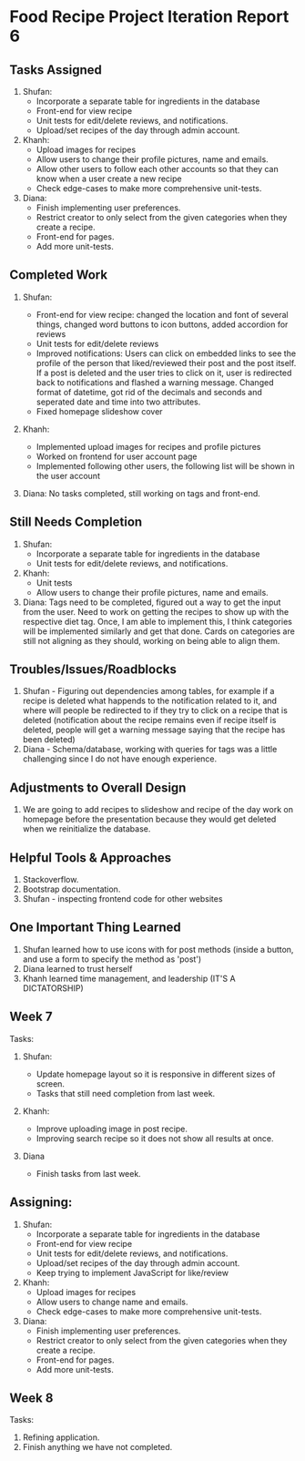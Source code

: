 # Food Recipe Project Iteration Report 6

Tasks Assigned
----------------
1. Shufan:
   - Incorporate a separate table for ingredients in the database 
   - Front-end for view recipe
   - Unit tests for edit/delete reviews, and notifications.
   - Upload/set recipes of the day through admin account.
2. Khanh:
   - Upload images for recipes
   - Allow users to change their profile pictures, name and emails.
   - Allow other users to follow each other accounts so that they can know when a user create a new recipe
   - Check edge-cases to make more comprehensive unit-tests.
3. Diana:
   - Finish implementing user preferences.
   - Restrict creator to only select from the given categories when they create a recipe.
   - Front-end for pages.
   - Add more unit-tests.

Completed Work
----------------
1. Shufan:
   - Front-end for view recipe: changed the location and font of several things, changed word buttons to icon buttons, added accordion for reviews
   - Unit tests for edit/delete reviews
   - Improved notifications: Users can click on embedded links to see the profile of the person that liked/reviewed their post and the post itself. If a post is deleted and the user tries to click on it, user is redirected back to notifications and flashed a warning message. Changed format of datetime, got rid of the decimals and seconds and seperated date and time into two attributes.
   - Fixed homepage slideshow cover
2. Khanh:
   - Implemented upload images for recipes and profile pictures
   - Worked on frontend for user account page
   - Implemented following other users, the following list will be shown in the user account

3. Diana: No tasks completed, still working on tags and front-end.

Still Needs Completion
----------------
1. Shufan:
   - Incorporate a separate table for ingredients in the database 
   - Unit tests for edit/delete reviews, and notifications.
2. Khanh:
   - Unit tests 
   - Allow users to change their profile pictures, name and emails.
3. Diana: Tags need to be completed, figured out a way to get the input from the user. Need to work on getting the recipes to show up with the respective diet tag. Once, I am able to implement this, I think categories will be implemented similarly and get that done. Cards on categories are still not aligning as they should, working on being able to align them.

Troubles/Issues/Roadblocks
----------------
1. Shufan - Figuring out dependencies among tables, for example if a recipe is deleted what happends to the notification related to it, and where will people be redirected to if they try to click on a recipe that is deleted (notification about the recipe remains even if recipe itself is deleted, people will get a warning message saying that the recipe has been deleted)
2. Diana - Schema/database, working with queries for tags was a little challenging since I do not have enough experience.


Adjustments to Overall Design
----------------
1. We are going to add recipes to slideshow and recipe of the day work on homepage before the presentation because they would get deleted when we reinitialize the database.


Helpful Tools & Approaches
----------------
1. Stackoverflow.
2. Bootstrap documentation.
3. Shufan - inspecting frontend code for other websites

One Important Thing Learned
----------------
1. Shufan learned how to use icons with for post methods (inside a button, and use a form to specify the method as 'post')
2. Diana learned to trust herself
3. Khanh learned time management, and leadership (IT'S A DICTATORSHIP)

Week 7
----------------
Tasks:
1. Shufan:
   - Update homepage layout so it is responsive in different sizes of screen.
   - Tasks that still need completion from last week.

2. Khanh:
   - Improve uploading image in post recipe.
   - Improving search recipe so it does not show all results at once.

3. Diana
   - Finish tasks from last week.

Assigning:
------------------
1. Shufan:
   - Incorporate a separate table for ingredients in the database 
   - Front-end for view recipe
   - Unit tests for edit/delete reviews, and notifications.
   - Upload/set recipes of the day through admin account.
   - Keep trying to implement JavaScript for like/review
2. Khanh:
   - Upload images for recipes
   - Allow users to change name and emails.
   - Check edge-cases to make more comprehensive unit-tests.
3. Diana:
   - Finish implementing user preferences.
   - Restrict creator to only select from the given categories when they create a recipe.
   - Front-end for pages.
   - Add more unit-tests.

Week 8
----------------
Tasks:
1. Refining application.
2. Finish anything we have not completed.
